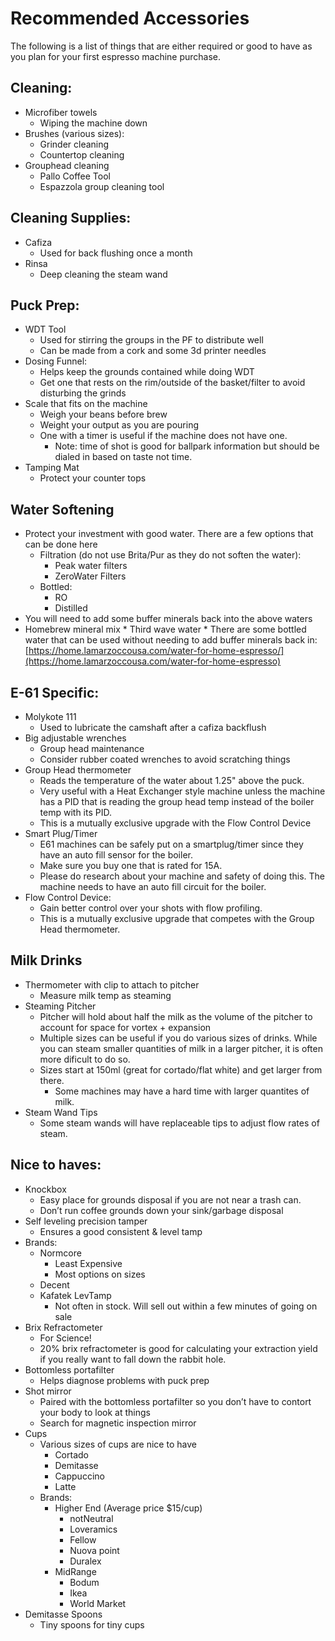# Recommended Accessories
The following is a list of things that are either required or good to have as you plan for your first espresso machine purchase. 

## Cleaning:
* Microfiber towels
    * Wiping the machine down
* Brushes (various sizes):
    * Grinder cleaning
    * Countertop cleaning
* Grouphead cleaning
    * Pallo Coffee Tool
    * Espazzola group cleaning tool

## Cleaning Supplies:
* Cafiza
    * Used for back flushing once a month
* Rinsa
    * Deep cleaning the steam wand

## Puck Prep:
* WDT Tool
    * Used for stirring the groups in the PF to distribute well
    * Can be made from a cork and some 3d printer needles
* Dosing Funnel:
    * Helps keep the grounds contained while doing WDT
    * Get one that rests on the rim/outside of the basket/filter to avoid disturbing the grinds
* Scale that fits on the machine
    * Weigh your beans before brew
    * Weight your output as you are pouring
    * One with a timer is useful if the machine does not have one.
        * Note: time of shot is good for ballpark information but should be dialed in based on taste not time.
* Tamping Mat
    * Protect your counter tops

## Water Softening
* Protect your investment with good water. There are a few options that can be done here
    * Filtration (do not use Brita/Pur as they do not soften the water):
        * Peak water filters
        * ZeroWater Filters
    * Bottled:
        * RO
        * Distilled
* You will need to add some buffer minerals back into the above waters
* Homebrew mineral mix
        * Third wave water
        * There are some bottled water that can be used without needing to add buffer minerals back in: [https://home.lamarzoccousa.com/water-for-home-espresso/](https://home.lamarzoccousa.com/water-for-home-espresso)

## E-61 Specific:
* Molykote 111
    * Used to lubricate the camshaft after a cafiza backflush
* Big adjustable wrenches
    * Group head maintenance 
    * Consider rubber coated wrenches to avoid scratching things
* Group Head thermometer 
    * Reads the temperature of the water about 1.25" above the puck.
    * Very useful with a Heat Exchanger style machine unless the machine has a PID that is reading the group head temp instead of the boiler temp with its PID. 
    * This is a mutually exclusive upgrade with the Flow Control Device
* Smart Plug/Timer
    * E61 machines can be safely put on a smartplug/timer since they have an auto fill sensor for the boiler. 
    * Make sure you buy one that is rated for 15A.
    * Please do research about your machine and safety of doing this. The machine needs to have an auto fill circuit for the boiler.
* Flow Control Device:
    * Gain better control over your shots with flow profiling. 
    * This is a mutually exclusive upgrade that competes with the Group Head thermometer. 

## Milk Drinks
* Thermometer with clip to attach to pitcher
    * Measure milk temp as steaming
* Steaming Pitcher
    * Pitcher will hold about half the milk as the volume of the pitcher to account for space for vortex + expansion
    * Multiple sizes can be useful if you do various sizes of drinks. While you can steam smaller quantities of milk in a larger pitcher, it is often more dificult to do so. 
    * Sizes start at 150ml (great for cortado/flat white) and get larger from there. 
        * Some machines may have a hard time with larger quantites of milk. 
* Steam Wand Tips
    * Some steam wands will have replaceable tips to adjust flow rates of steam.

## Nice to haves:	
* Knockbox
    * Easy place for grounds disposal if you are not near a trash can.
    * Don’t run coffee grounds down your sink/garbage disposal
* Self leveling precision tamper
    * Ensures a good consistent & level tamp
* Brands:
    * Normcore
        * Least Expensive
        * Most options on sizes
    * Decent 
    * Kafatek LevTamp
        * Not often in stock. Will sell out within a few minutes of going on sale
* Brix Refractometer
    * For Science!
    * 20% brix refractometer is good for calculating your extraction yield if you really want to fall down the rabbit hole. 
* Bottomless portafilter
    * Helps diagnose problems with puck prep
* Shot mirror
    * Paired with the bottomless portafilter so you don’t have to contort your body to look at things
    * Search for magnetic inspection mirror
* Cups
    * Various sizes of cups are nice to have
        * Cortado
        * Demitasse
        * Cappuccino 
        * Latte
    * Brands:
        * Higher End (Average price $15/cup)
            * notNeutral
            * Loveramics
            * Fellow
            * Nuova point
            * Duralex
        * MidRange
            * Bodum
            * Ikea
            * World Market
* Demitasse Spoons
    * Tiny spoons for tiny cups
